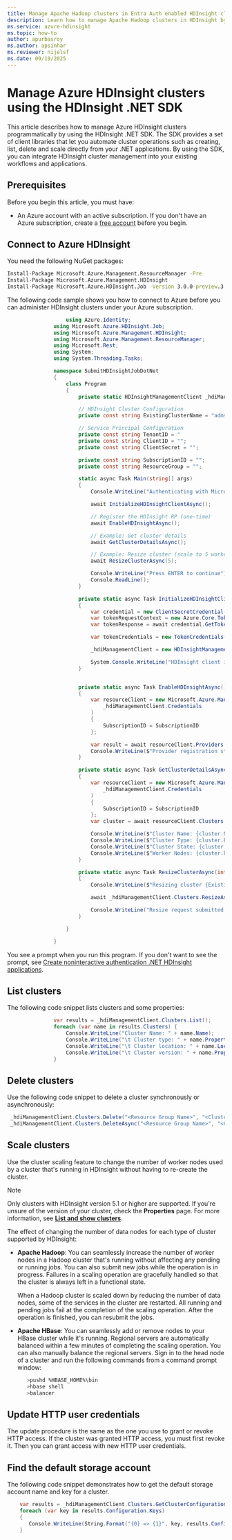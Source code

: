 ```yaml
---
title: Manage Apache Hadoop clusters in Entra Auth enabled HDInsight clusters by using the .NET SDK
description: Learn how to manage Apache Hadoop clusters in HDInsight by using the .NET SDK
ms.service: azure-hdinsight
ms.topic: how-to
author: apurbasroy
ms.author: apsinhar
ms.reviewer: nijelsf
ms.date: 09/19/2025
---
```


# Manage Azure HDInsight clusters using the HDInsight .NET SDK

This article describes how to manage Azure HDInsight clusters programmatically by using the HDInsight .NET SDK. The SDK provides a set of client libraries that let you automate cluster operations such as creating, list, delete and scale directly from your .NET applications. By using the SDK, you can integrate HDInsight cluster management into your existing workflows and applications.

## Prerequisites
Before you begin this article, you must have:

- An Azure account with an active subscription. If you don't have an Azure subscription, create a [free account](https://azure.microsoft.com/free/?WT.mc_id=A261C142F) before you begin.

## Connect to Azure HDInsight

You need the following NuGet packages:

 ```cmd
 Install-Package Microsoft.Azure.Management.ResourceManager -Pre
 Install-Package Microsoft.Azure.Management.HDInsight
 Install-Package Microsoft.Azure.HDInsight.Job -Version 3.0.0-preview.3
 ```

The following code sample shows you how to connect to Azure before you can administer HDInsight clusters under your Azure subscription.


 ```csharp
    				using Azure.Identity;
				using Microsoft.Azure.HDInsight.Job;
				using Microsoft.Azure.Management.HDInsight;
				using Microsoft.Azure.Management.ResourceManager;
				using Microsoft.Rest;
				using System;
				using System.Threading.Tasks;

				namespace SubmitHDInsightJobDotNet
				{
					class Program
					{
						private static HDInsightManagementClient _hdiManagementClient;

						// HDInsight Cluster Configuration
						private const string ExistingClusterName = "adms-";

						// Service Principal Configuration
						private const string TenantID = "
						private const string ClientID = "";
						private const string ClientSecret = "";

						private const string SubscriptionID = "";
						private const string ResourceGroup = "";

						static async Task Main(string[] args)
						{
							Console.WriteLine("Authenticating with Microsoft Entra...");

							await InitializeHDInsightClientAsync();

							// Register the HDInsight RP (one-time)
							await EnableHDInsightAsync();

							// Example: Get cluster details
							await GetClusterDetailsAsync();

							// Example: Resize cluster (scale to 5 worker nodes)
							await ResizeClusterAsync(5);

							Console.WriteLine("Press ENTER to continue");
							Console.ReadLine();
						}

						private static async Task InitializeHDInsightClientAsync()
						{
							var credential = new ClientSecretCredential(TenantID, ClientID, ClientSecret);
							var tokenRequestContext = new Azure.Core.TokenRequestContext(new[] { "https://" + "management.core.windows.net/.default" });
							var tokenResponse = await credential.GetTokenAsync(tokenRequestContext);

							var tokenCredentials = new TokenCredentials(tokenResponse.Token);

							_hdiManagementClient = new HDInsightManagementClient(tokenCredentials);

							System.Console.WriteLine("HDInsight client initialized successfully with Service Principal authentication.");
						}


						private static async Task EnableHDInsightAsync()
						{
							var resourceClient = new Microsoft.Azure.Management.ResourceManager.ResourceManagementClient(
								_hdiManagementClient.Credentials
							)
							{
								SubscriptionID = SubscriptionID
							};

							var result = await resourceClient.Providers.RegisterAsync("Microsoft.HDInsight");
							Console.WriteLine($"Provider registration state: {result.RegistrationState}");
						}

						private static async Task GetClusterDetailsAsync()
						{
							var resourceClient = new Microsoft.Azure.Management.HDInsight.HDInsightManagementClient(
								_hdiManagementClient.Credentials
							)
							{
								SubscriptionID = SubscriptionID
							};
							var cluster = await resourceClient.Clusters.GetAsync(ResourceGroup, ExistingClusterName);

							Console.WriteLine($"Cluster Name: {cluster.Name}");
							Console.WriteLine($"Cluster Type: {cluster.Properties.ClusterDefinition.Kind}");
							Console.WriteLine($"Cluster State: {cluster.Properties.ClusterState}");
							Console.WriteLine($"Worker Nodes: {cluster.Properties.ComputeProfile.Roles[1].TargetInstanceCount}");
						}

						private static async Task ResizeClusterAsync(int targetWorkerNodes)
						{
							Console.WriteLine($"Resizing cluster {ExistingClusterName} to {targetWorkerNodes} worker nodes...");

							await _hdiManagementClient.Clusters.ResizeAsync(ResourceGroup, ExistingClusterName, targetWorkerNodes);

							Console.WriteLine("Resize request submitted. Use GetClusterDetailsAsync to check progress.");
						}

					}

				}
 ```
You see a prompt when you run this program. If you don't want to see the prompt, see [Create noninteractive authentication .NET HDInsight applications](../hdinsight-create-non-interactive-authentication-dotnet-applications.md).
## List clusters

The following code snippet lists clusters and some properties:


 ```csharp
 				var results = _hdiManagementClient.Clusters.List();
				foreach (var name in results.Clusters) {
					Console.WriteLine("Cluster Name: " + name.Name);
					Console.WriteLine("\t Cluster type: " + name.Properties.ClusterDefinition.ClusterType);
					Console.WriteLine("\t Cluster location: " + name.Location);
					Console.WriteLine("\t Cluster version: " + name.Properties.ClusterVersion);
				}

 ```
## Delete clusters

Use the following code snippet to delete a cluster synchronously or asynchronously:

 ```csharp
  _hdiManagementClient.Clusters.Delete("<Resource Group Name>", "<Cluster Name>");
  _hdiManagementClient.Clusters.DeleteAsync("<Resource Group Name>", "<Cluster Name>");

 ```

## Scale clusters

Use the cluster scaling feature to change the number of worker nodes used by a cluster that's running in HDInsight without having to re-create the cluster.

>[!Note]
>Only clusters with HDInsight version 5.1 or higher are supported. If you're unsure of the version of your cluster, check the **Properties** page. For more information, see [**List and show clusters**](../hdinsight-administer-use-portal-linux.md#showClusters).


The effect of changing the number of data nodes for each type of cluster supported by HDInsight:

- **Apache Hadoop**: You can seamlessly increase the number of worker nodes in a Hadoop cluster that's running without affecting any pending or running jobs. You can also submit new jobs while the operation is in progress. Failures in a scaling operation are gracefully handled so that the cluster is always left in a functional state.
    
    When a Hadoop cluster is scaled down by reducing the number of data nodes, some of the services in the cluster are restarted. All running and pending jobs fail at the completion of the scaling operation. After the operation is finished, you can resubmit the jobs.
    
- **Apache HBase**: You can seamlessly add or remove nodes to your HBase cluster while it's running. Regional servers are automatically balanced within a few minutes of completing the scaling operation. You can also manually balance the regional servers. Sign in to the head node of a cluster and run the following commands from a command prompt window:
    
    
  ```bash
     >pushd %HBASE_HOME%\bin
     >hbase shell
     >balancer
  ```

## Update HTTP user credentials

The update procedure is the same as the one you use to grant or revoke HTTP access. If the cluster was granted HTTP access, you must first revoke it. Then you can grant access with new HTTP user credentials.

## Find the default storage account

The following code snippet demonstrates how to get the default storage account name and key for a cluster.

 ```csharp
     var results = _hdiManagementClient.Clusters.GetClusterConfigurations(<Resource Group Name>, <Cluster Name>, "core-site");
     foreach (var key in results.Configuration.Keys)
     {
        Console.WriteLine(String.Format("{0} => {1}", key, results.Configuration[key]));
     }
  ```


